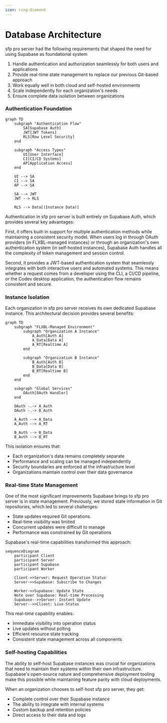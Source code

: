 ```yaml
---
icon: ring-diamond
---
```


# Database Architecture

sfp pro server had the following requirements that shaped the need for using Supabase as foundational system

1. Handle authentication and authorization seamlessly for both users and applications
2. Provide real-time state management to replace our previous Git-based approach
3. Work equally well in both cloud and self-hosted environments
4. Scale independently for each organization's needs
5. Ensure complete data isolation between organizations

### Authentication Foundation

```mermaid
graph TD
    subgraph "Authentication Flow"
        SA[Supabase Auth]
        JWT[JWT Tokens]
        RLS[Row Level Security]
    end

    subgraph "Access Types"
        UI[User Interface]
        CI[CI/CD Systems]
        AP[Application Access]
    end

    UI --> SA
    CI --> SA
    AP --> SA

    SA --> JWT
    JWT --> RLS

    RLS --> Data[(Instance Data)]
```

Authentication in sfp pro server is built entirely on Supabase Auth, which provides several key advantages:

First, it offers built-in support for multiple authentication methods while maintaining a consistent security model. When users log in through OAuth providers (in FLXBL-managed instances) or through an organization's own authentication system (in self-hosted instances), Supabase Auth handles all the complexity of token management and session control.

Second, it provides a JWT-based authentication system that seamlessly integrates with both interactive users and automated systems. This means whether a request comes from a developer using the CLI, a CI/CD pipeline, or the Codev desktop application, the authentication flow remains consistent and secure.

### Instance Isolation

Each organization in sfp pro server receives its own dedicated Supabase instance. This architectural decision provides several benefits:

```mermaid
graph TD
    subgraph "FLXBL-Managed Environment"
        subgraph "Organization A Instance"
            A_Auth[Auth A]
            A_Data[Data A]
            A_RT[Realtime A]
        end
  
        subgraph "Organization B Instance"
            B_Auth[Auth B]
            B_Data[Data B]
            B_RT[Realtime B]
        end
    end

    subgraph "Global Services"
        OAuth[OAuth Handler]
    end

    OAuth -.-> A_Auth
    OAuth -.-> B_Auth

    A_Auth --> A_Data
    A_Auth --> A_RT
  
    B_Auth --> B_Data
    B_Auth --> B_RT
```

This isolation ensures that:

* Each organization's data remains completely separate
* Performance and scaling can be managed independently
* Security boundaries are enforced at the infrastructure level
* Organizations maintain control over their data governance

### Real-time State Management

One of the most significant improvements Supabase brings to sfp pro server is in state management. Previously, we stored state information in Git repositories, which led to several challenges:

* State updates required Git operations
* Real-time visibility was limited
* Concurrent updates were difficult to manage
* Performance was constrained by Git operations

Supabase's real-time capabilities transformed this approach:

```mermaid
sequenceDiagram
    participant Client
    participant Server
    participant Supabase
    participant Worker

    Client->>Server: Request Operation Status
    Server->>Supabase: Subscribe to Changes
  
    Worker->>Supabase: Update State
    Note over Supabase: Real-time Processing
    Supabase-->>Server: Instant Update
    Server-->>Client: Live Status
```

This real-time capability enables:

* Immediate visibility into operation status
* Live updates without polling
* Efficient resource state tracking
* Consistent state management across all components

### Self-hosting Capabilities

The ability to self-host Supabase instances was crucial for organizations that need to maintain their systems within their own infrastructure. Supabase's open-source nature and comprehensive deployment tooling make this possible while maintaining feature parity with cloud deployments.

When an organization chooses to self-host sfp pro server, they get:

* Complete control over their Supabase instance
* The ability to integrate with internal systems
* Custom backup and retention policies
* Direct access to their data and logs

